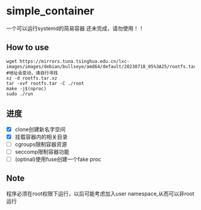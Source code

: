 # simple_container
一个可以运行systemd的简易容器
还未完成，请勿使用！！

## How to use
```
wget https://mirrors.tuna.tsinghua.edu.cn/lxc-images/images/debian/bullseye/amd64/default/20230718_05%3A25/rootfs.tar.xz
#地址会变动，请自行寻找
xz -d rootfs.tar.xz
tar -xvf rootfs.tar -C ./root
make -j$(nproc)
sudo ./run
```

## 进度
- [x] clone创建新名字空间
- [x] 挂载容器内的相关目录
- [ ] cgroups限制容器资源
- [ ] seccomp限制容器功能
- [ ] (optinal)使用fuse创建一个fake proc

## Note
程序必须在root权限下运行，以后可能考虑加入user namespace,从而可以非root运行